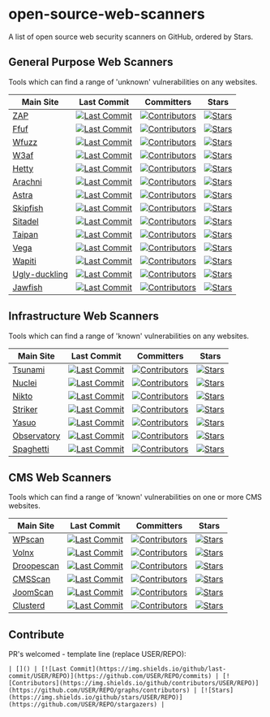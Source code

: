 # open-source-web-scanners
A list of open source web security scanners on GitHub, ordered by Stars.

## General Purpose Web Scanners

Tools which can find a range of 'unknown' vulnerabilities on any websites.

| Main Site | Last Commit | Committers | Stars |
| --- | --- | --- | --- |
| [ZAP](https://www.zaproxy.org) | [![Last Commit](https://img.shields.io/github/last-commit/zaproxy/zaproxy)](https://github.com/zaproxy/zaproxy/commits) | [![Contributors](https://img.shields.io/github/contributors/zaproxy/zaproxy)](https://github.com/zaproxy/zaproxy/graphs/contributors) | [![Stars](https://img.shields.io/github/stars/zaproxy/zaproxy)](https://github.com/zaproxy/zaproxy/stargazers) |
| [Ffuf](https://github.com/ffuf/ffuf) | [![Last Commit](https://img.shields.io/github/last-commit/ffuf/ffuf)](https://github.com/ffuf/ffuf/commits) | [![Contributors](https://img.shields.io/github/contributors/ffuf/ffuf)](https://github.com/ffuf/ffuf/graphs/contributors) | [![Stars](https://img.shields.io/github/stars/ffuf/ffuf)](https://github.com/ffuf/ffuf/stargazers) |
| [Wfuzz](https://wfuzz.readthedocs.io/en/latest/) | [![Last Commit](https://img.shields.io/github/last-commit/xmendez/wfuzz)](https://github.com/xmendez/wfuzz/commits) | [![Contributors](https://img.shields.io/github/contributors/xmendez/wfuzz)](https://github.com/xmendez/wfuzz/graphs/contributors) | [![Stars](https://img.shields.io/github/stars/xmendez/wfuzz)](https://github.com/xmendez/wfuzz/stargazers) |
| [W3af](http://w3af.org/) | [![Last Commit](https://img.shields.io/github/last-commit/andresriancho/w3af/develop)](https://github.com/andresriancho/w3af/commits) | [![Contributors](https://img.shields.io/github/contributors/andresriancho/w3af)](https://github.com/andresriancho/w3af/graphs/contributors) | [![Stars](https://img.shields.io/github/stars/andresriancho/w3af)](https://github.com/andresriancho/w3af/stargazers) |
| [Hetty](https://hetty.xyz/) | [![Last Commit](https://img.shields.io/github/last-commit/dstotijn/hetty)](https://github.com/dstotijn/hetty/commits) | [![Contributors](https://img.shields.io/github/contributors/dstotijn/hetty)](https://github.com/dstotijn/hetty/graphs/contributors) | [![Stars](https://img.shields.io/github/stars/dstotijn/hetty)](https://github.com/dstotijn/hetty/stargazers) |
| [Arachni](https://www.arachni-scanner.com/) | [![Last Commit](https://img.shields.io/github/last-commit/Arachni/arachni)](https://github.com/Arachni/arachni/commits) | [![Contributors](https://img.shields.io/github/contributors/Arachni/arachni)](https://github.com/Arachni/arachni/graphs/contributors) | [![Stars](https://img.shields.io/github/stars/Arachni/arachni)](https://github.com/Arachni/arachni/stargazers) |
| [Astra](https://github.com/flipkart-incubator/Astra) | [![Last Commit](https://img.shields.io/github/last-commit/flipkart-incubator/Astra)](https://github.com/flipkart-incubator/Astra/commits) | [![Contributors](https://img.shields.io/github/contributors/flipkart-incubator/Astra)](https://github.com/flipkart-incubator/Astra/graphs/contributors) | [![Stars](https://img.shields.io/github/stars/flipkart-incubator/Astra)](https://github.com/flipkart-incubator/Astra/stargazers) |
| [Skipfish](https://code.google.com/archive/p/skipfish/) | [![Last Commit](https://img.shields.io/github/last-commit/spinkham/skipfish)](https://github.com/spinkham/skipfish/commits) | [![Contributors](https://img.shields.io/github/contributors/spinkham/skipfish)](https://github.com/spinkham/skipfish/graphs/contributors) | [![Stars](https://img.shields.io/github/stars/spinkham/skipfish)](https://github.com/spinkham/skipfish/stargazers) |
| [Sitadel](https://github.com/shenril/Sitadel) | [![Last Commit](https://img.shields.io/github/last-commit/shenril/Sitadel)](https://github.com/shenril/Sitadel/commits) | [![Contributors](https://img.shields.io/github/contributors/shenril/Sitadel)](https://github.com/shenril/Sitadel/graphs/contributors) | [![Stars](https://img.shields.io/github/stars/shenril/Sitadel)](https://github.com/shenril/Sitadel/stargazers) |
| [Taipan](https://github.com/enkomio/Taipan) | [![Last Commit](https://img.shields.io/github/last-commit/enkomio/Taipan)](https://github.com/enkomio/Taipan/commits) | [![Contributors](https://img.shields.io/github/contributors/enkomio/Taipan)](https://github.com/enkomio/Taipan/graphs/contributors) | [![Stars](https://img.shields.io/github/stars/enkomio/Taipan)](https://github.com/enkomio/Taipan/stargazers) |
| [Vega](https://subgraph.com/vega/) | [![Last Commit](https://img.shields.io/github/last-commit/subgraph/Vega)](https://github.com/subgraph/Vega/commits) | [![Contributors](https://img.shields.io/github/contributors/subgraph/Vega)](https://github.com/subgraph/Vega/graphs/contributors) | [![Stars](https://img.shields.io/github/stars/subgraph/Vega)](https://github.com/subgraph/Vega/stargazers) |
| [Wapiti](https://wapiti-scanner.github.io/) | [![Last Commit](https://img.shields.io/github/last-commit/wapiti-scanner/wapiti)](https://github.com/wapiti-scanner/wapiti/commits) | [![Contributors](https://img.shields.io/github/contributors/wapiti-scanner/wapiti)](https://github.com/wapiti-scanner/wapiti/graphs/contributors) | [![Stars](https://img.shields.io/github/stars/wapiti-scanner/wapiti)](https://github.com/wapiti-scanner/wapiti/stargazers) |
| [Ugly-duckling](https://github.com/detectify/ugly-duckling) | [![Last Commit](https://img.shields.io/github/last-commit/detectify/ugly-duckling)](https://github.com/detectify/ugly-duckling/commits) | [![Contributors](https://img.shields.io/github/contributors/detectify/ugly-duckling)](https://github.com/detectify/ugly-duckling/graphs/contributors) | [![Stars](https://img.shields.io/github/stars/detectify/ugly-duckling)](https://github.com/detectify/ugly-duckling/stargazers) |
| [Jawfish](https://github.com/war-and-code/jawfish) | [![Last Commit](https://img.shields.io/github/last-commit/war-and-code/jawfish)](https://github.com/war-and-code/jawfishO/commits) | [![Contributors](https://img.shields.io/github/contributors/war-and-code/jawfish)](https://github.com/war-and-code/jawfish/graphs/contributors) | [![Stars](https://img.shields.io/github/stars/war-and-code/jawfish)](https://github.com/war-and-code/jawfish/stargazers) |

## Infrastructure Web Scanners

Tools which can find a range of 'known' vulnerabilities on any websites.

| Main Site | Last Commit | Committers | Stars |
| --- | --- | --- | --- |
| [Tsunami](https://github.com/google/tsunami-security-scanner) | [![Last Commit](https://img.shields.io/github/last-commit/google/tsunami-security-scanner)](https://github.com/google/tsunami-security-scanner/commits) | [![Contributors](https://img.shields.io/github/contributors/google/tsunami-security-scanner)](https://github.com/google/tsunami-security-scanner/graphs/contributors) | [![Stars](https://img.shields.io/github/stars/google/tsunami-security-scanner)](https://github.com/google/tsunami-security-scanner/stargazers) |
| [Nuclei](https://nuclei.projectdiscovery.io/) | [![Last Commit](https://img.shields.io/github/last-commit/projectdiscovery/nuclei)](https://github.com/projectdiscovery/nuclei/commits) | [![Contributors](https://img.shields.io/github/contributors/projectdiscovery/nuclei)](https://github.com/projectdiscovery/nuclei/graphs/contributors) | [![Stars](https://img.shields.io/github/stars/projectdiscovery/nuclei)](https://github.com/projectdiscovery/nuclei/stargazers) |
| [Nikto](https://cirt.net/Nikto2) | [![Last Commit](https://img.shields.io/github/last-commit/sullo/nikto)](https://github.com/sullo/nikto/commits) | [![Contributors](https://img.shields.io/github/contributors/sullo/nikto)](https://github.com/sullo/nikto/graphs/contributors) | [![Stars](https://img.shields.io/github/stars/sullo/nikto)](https://github.com/sullo/nikto/stargazers) |
| [Striker](https://github.com/s0md3v/Striker) | [![Last Commit](https://img.shields.io/github/last-commit/s0md3v/Striker)](https://github.com/s0md3v/Striker/commits) | [![Contributors](https://img.shields.io/github/contributors/s0md3v/Striker)](https://github.com/s0md3v/Striker/graphs/contributors) | [![Stars](https://img.shields.io/github/stars/s0md3v/Striker)](https://github.com/s0md3v/Striker/stargazers) |
| [Yasuo](https://github.com/0xsauby/yasuo) | [![Last Commit](https://img.shields.io/github/last-commit/0xsauby/yasuo)](https://github.com/0xsauby/yasuo/commits) | [![Contributors](https://img.shields.io/github/contributors/0xsauby/yasuo)](https://github.com/0xsauby/yasuo/graphs/contributors) | [![Stars](https://img.shields.io/github/stars/0xsauby/yasuo)](https://github.com/0xsauby/yasuo/stargazers) |
| [Observatory](https://observatory.mozilla.org/) | [![Last Commit](https://img.shields.io/github/last-commit/mozilla/http-observatory-website)](https://github.com/mozilla/http-observatory-website/commits) | [![Contributors](https://img.shields.io/github/contributors/mozilla/http-observatory-website)](https://github.com/mozilla/http-observatory-website/graphs/contributors) | [![Stars](https://img.shields.io/github/stars/mozilla/http-observatory-website)](https://github.com/mozilla/http-observatory-website/stargazers) |
| [Spaghetti](https://github.com/infosecsecurity/Spaghetti) | [![Last Commit](https://img.shields.io/github/last-commit/infosecsecurity/Spaghetti)](https://github.com/infosecsecurity/Spaghetti/commits) | [![Contributors](https://img.shields.io/github/contributors/infosecsecurity/Spaghetti)](https://github.com/infosecsecurity/Spaghetti/graphs/contributors) | [![Stars](https://img.shields.io/github/stars/infosecsecurity/Spaghetti)](https://github.com/infosecsecurity/Spaghetti/stargazers) |

## CMS Web Scanners

Tools which can find a range of 'known' vulnerabilities on one or more CMS websites.

| Main Site | Last Commit | Committers | Stars |
| --- | --- | --- | --- |
| [WPscan](https://wpscan.org/) | [![Last Commit](https://img.shields.io/github/last-commit/wpscanteam/wpscan)](https://github.com/wpscanteam/wpscan/commits) | [![Contributors](https://img.shields.io/github/contributors/wpscanteam/wpscan)](https://github.com/wpscanteam/wpscan/graphs/contributors) | [![Stars](https://img.shields.io/github/stars/wpscanteam/wpscan)](https://github.com/wpscanteam/wpscan/stargazers) |
| [Volnx](https://github.com/anouarbensaad/vulnx) | [![Last Commit](https://img.shields.io/github/last-commit/anouarbensaad/vulnx)](https://github.com/anouarbensaad/vulnx/commits) | [![Contributors](https://img.shields.io/github/contributors/anouarbensaad/vulnx)](https://github.com/anouarbensaad/vulnx/graphs/contributors) | [![Stars](https://img.shields.io/github/stars/anouarbensaad/vulnx)](https://github.com/anouarbensaad/vulnx/stargazers) |
| [Droopescan](https://github.com/SamJoan/droopescan) | [![Last Commit](https://img.shields.io/github/last-commit/SamJoan/droopescan)](https://github.com/SamJoan/droopescan/commits) | [![Contributors](https://img.shields.io/github/contributors/SamJoan/droopescan)](https://github.com/SamJoan/droopescan/graphs/contributors) | [![Stars](https://img.shields.io/github/stars/SamJoan/droopescan)](https://github.com/SamJoan/droopescan/stargazers) |
| [CMSScan](https://github.com/ajinabraham/CMSScan) | [![Last Commit](https://img.shields.io/github/last-commit/ajinabraham/CMSScan)](https://github.com/ajinabraham/CMSScan/commits) | [![Contributors](https://img.shields.io/github/contributors/ajinabraham/CMSScan)](https://github.com/ajinabraham/CMSScan/graphs/contributors) | [![Stars](https://img.shields.io/github/stars/ajinabraham/CMSScan)](https://github.com/ajinabraham/CMSScan/stargazers) |
| [JoomScan](https://wiki.owasp.org/index.php/Category:OWASP_Joomla_Vulnerability_Scanner_Project) | [![Last Commit](https://img.shields.io/github/last-commit/OWASP/joomscan)](https://github.com/OWASP/joomscan/commits) | [![Contributors](https://img.shields.io/github/contributors/OWASP/joomscan)](https://github.com/OWASP/joomscan/graphs/contributors) | [![Stars](https://img.shields.io/github/stars/OWASP/joomscan)](https://github.com/OWASP/joomscan/stargazers) |
| [Clusterd](https://github.com/hatRiot/clusterd) | [![Last Commit](https://img.shields.io/github/last-commit/hatRiot/clusterd)](https://github.com/hatRiot/clusterd/commits) | [![Contributors](https://img.shields.io/github/contributors/hatRiot/clusterd)](https://github.com/hatRiot/clusterd/graphs/contributors) | [![Stars](https://img.shields.io/github/stars/hatRiot/clusterd)](https://github.com/hatRiot/clusterd/stargazers) |

## Contribute

PR's welcomed - template line (replace USER/REPO):
```
| []() | [![Last Commit](https://img.shields.io/github/last-commit/USER/REPO)](https://github.com/USER/REPO/commits) | [![Contributors](https://img.shields.io/github/contributors/USER/REPO)](https://github.com/USER/REPO/graphs/contributors) | [![Stars](https://img.shields.io/github/stars/USER/REPO)](https://github.com/USER/REPO/stargazers) |
```
